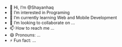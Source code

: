 - 👋 Hi, I’m @Shayanhaq
- 👀 I’m interested in Programing
- 🌱 I’m currently learning Web and Mobile Development
- 💞️ I’m looking to collaborate on ...
- 📫 How to reach me ...
- 😄 Pronouns: ...
- ⚡ Fun fact: ...

<!---
Shayanhaq/Shayanhaq is a ✨ special ✨ repository because its `README.md` (this file) appears on your GitHub profile.
You can click the Preview link to take a look at your changes.
--->

